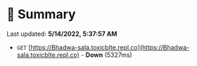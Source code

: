 # 📖 Summary
Last updated: **5/14/2022, 5:37:57 AM**

- `GET` [https://Bhadwa-sala.toxicblte.repl.co](https://Bhadwa-sala.toxicblte.repl.co) - **Down** (5327ms)
